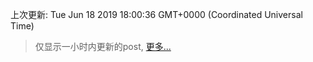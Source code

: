 
  
 上次更新: Tue Jun 18 2019 18:00:36 GMT+0000 (Coordinated Universal Time) 

 > 仅显示一小时内更新的post, [更多...](screenshots/)
  